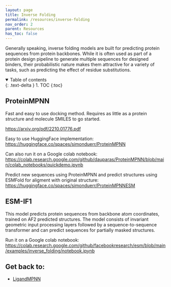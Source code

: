 ```yaml
---
layout: page
title: Inverse Folding
permalink: /resources/inverse-folding
nav_order: 2
parent: Resources
has_toc: false
---
```


Generally speaking, inverse folding models are built for predicting protein sequences from protein backbones. While it is often used as part of a protein design pipeline to generate multiple sequences for designed binders, their probabilistic nature makes them attractive for a variety of tasks, such as predicting the effect of residue substitutions. 

<details open markdown="block">
  <summary>
    Table of contents
  </summary>
  {: .text-delta }
1. TOC
{:toc}
</details>


## ProteinMPNN

Fast and easy to use docking method. Requires as little as a protein structure and molecule SMILES to go started.

https://arxiv.org/pdf/2210.01776.pdf

Easy to use HuggingFace implementation: <br>
https://huggingface.co/spaces/simonduerr/ProteinMPNN

Can also run it on a Google colab notebook: <br>
https://colab.research.google.com/github/dauparas/ProteinMPNN/blob/main/colab_notebooks/quickdemo.ipynb

Predict new sequences using ProteinMPNN and predict structures using ESMFold for aligment with original structure: <br>
https://huggingface.co/spaces/simonduerr/ProteinMPNNESM

## ESM-IF1

This model predicts protein sequences from backbone atom coordinates, trained on AF2 predicted structures. The model consists of invariant geometric input processing layers followed by a sequence-to-sequence transformer and can predict sequences for partially masked structures.

Run it on a Google colab notebook: <br>
https://colab.research.google.com/github/facebookresearch/esm/blob/main/examples/inverse_folding/notebook.ipynb

## Get back to:

* [LigandMPNN](https://www.biorxiv.org/content/10.1101/2023.12.22.573103v1)